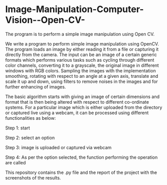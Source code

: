 # Image-Manipulation-Computer-Vision--Open-CV-
The program is to perform a simple image manipulation using Open CV.

We write a program to perform simple image manipulation using OpenCV. The program loads
an image by either reading it from a file or capturing it directly from the camera. The input can
be an image of a certain generic formats which performs various tasks such as cycling through
different color channels, converting it to a grayscale, the original image in different windows
with RGB colors. Sampling the images with the implementation smoothing, rotating with
respect to an angle at a given axis, translate and scale it up and down, using filters to remove
noises in the images and for further enhancing of images.

The basic algorithm starts with giving an image of certain dimensions and format that is then
being altered with respect to different co-ordinate systems.
For a particular image which is either uploaded from the directory or captured live using a
webcam, it can be processed using different functionalities as below:

Step 1: start

Step 2: select an option

Step 3: image is uploaded or captured via webcam

Step 4: As per the option selected, the function performing the operation are called

This repository contains the .py file and the report of the project with the screenshots of the results.
